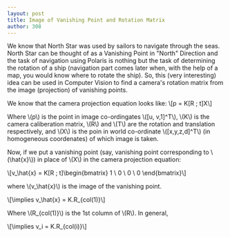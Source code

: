 ```yaml
---
layout: post
title: Image of Vanishing Point and Rotation Matrix
author: 308
---
```


We know that North Star was used by sailors to navigate through the seas. North Star can be thought of as a Vanishing Point in "North" Direction and the task of navigation using Polaris is nothing but the task of determining the rotation of a ship (navigation part comes later when, with the help of a map, you would know where to rotate the ship). So, this (very interesting) idea can be used in Computer Vision to find a camera's rotation matrix from the image (projection) of vanishing points.

We know that the camera projection equation looks like:
\\[p = K[R \; t]X\\]

Where \\(p\\) is the point in image co-ordingates \\([u, v,1]^T\\), \\(K\\) is the camera caliberation matrix, \\(R\\) and \\(T\\) are the rotation and translation respectively, and \\(X\\) is the poin in world co-ordinate \\([x,y,z,d]^T\\) (in homogeneous coordenates) of which image is taken.

Now, if we put a vanishing point (say, vanishing point corresponding to \\(\hat{x}\\)) in place of \\(X\\) in the camera projection equation:

\\[v_\hat{x} = K[R \; t]\begin{bmatrix} 1 \\ 0 \\ 0 \\ 0 \end{bmatrix}\\]

where \\(v_\hat{x}\\) is the image of the vanishing point.

\\[\implies v_\hat{x} = K.R_{col(1)}\\]

Where \\(R_{col(1)}\\) is the 1st column of \\(R\\). In general,

\\[\implies v_i = K.R_{col(i)}\\]